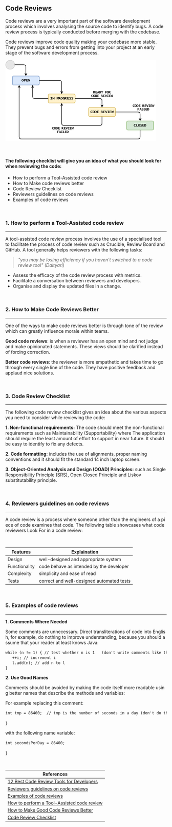 ## Code Reviews

Code reviews are a very important part of the software development process which involves analysing
the source code to identify bugs. A code review process is typically conducted 
before merging with the codebase.

Code reviews improve code quality making your codebase more stable. They prevent bugs and errors
from getting into your project at an early stage of the software development process. 

![](Images/codeReviewIntro1.png "code review image")

&nbsp;

#### The following checklist will give you an idea of what you should look for when reviewing the code:



+ How to perform a Tool-Assisted code review
+ How to Make code reviews better
+ Code Review Checklist
+ Reviewers guidelines on code reviews
+ Examples of code reviews

&nbsp;


### 1. How to perform a Tool-Assisted code review

---
A tool-assisted code review process involves the use of a specialised tool to facilitate the process of code review such as Crucible, Review Board and GitHub. A tool generally helps reviewers with the following tasks:

> <em> "you may be losing efficiency if you haven’t switched to a code review tool" (Daityari) </em>

+ Assess the efficacy of the code review process with metrics.
+ Facilitate a conversation between reviewers and developers.
+ Organise and display the updated files in a change.

&nbsp;

### 2. How to Make Code Reviews Better

---
One of the ways to make code reviews better is through tone of the review which can greatly influence morale within teams.

**Good code reviews**: is when a reviewer has an open mind and not judge and make opinionated statements. These views should be clarified instead of forcing correction.

**Better code reviews**: the reviewer is more empathetic and takes time to go through every single line of the code. They have positive feedback and applaud nice solutions.

&nbsp;


### 3. Code Review Checklist

---
The following code review checklist gives an idea about the various aspects you need to consider while reviewing the code:

**1. Non-functional requirements:** The code should meet the non-functional requirements such as Maintainability (Supportability) where The application should require the least amount of effort to support in near future. It should be easy to identify to fix any defects.

**2. Code formatting:** includes the use of alignments, proper naming conventions and it should fit the standard 14 inch laptop screen.

**3. Object-Oriented Analysis and Design (OOAD) Principles:** such as Single Responsibility Principle (SRS), Open Closed Principle and Liskov substitutability principle.

&nbsp;

### 4. Reviewers guidelines on code reviews

---

A code review is a process where someone other than the engineers of a piece of code examines that code. The following table showcases what code reviewers Look For in a code review:

&nbsp;

| Features  | Explaination |
| ------ | ----------- |
| Design   | well-designed and appropriate system |
| Functionality | code behave as intended by the developer |
| Complexity    | simplicity and ease of read |
| Tests    | correct and well-designed automated tests |


&nbsp;


### 5. Examples of code reviews

---

**1. Comments Where Needed** 

Some comments are unnecessary. Direct transliterations of code into English, for example, do nothing to improve understanding, because you should assume that your reader at least knows Java:

```
while (n != 1) { // test whether n is 1   (don't write comments like this!)
   ++i; // increment i
   l.add(n); // add n to l
}
```

**2. Use Good Names** 

Comments should be avoided by making the code itself more readable using better names that describe the methods and variables:

For example replacing this comment: 
```
int tmp = 86400;  // tmp is the number of seconds in a day (don't do this!)

}
```
with the following name variable:
```
int secondsPerDay = 86400;

}
```

&nbsp;


|References |
|---|
|[12 Best Code Review Tools for Developers](https://kinsta.com/blog/code-review-tools/)|
|[Reviewers guidelines on code reviews](https://google.github.io/eng-practices/review/reviewer/looking-for.html)|
|[Examples of code reviews](https://web.mit.edu/6.005/www/fa15/classes/04-code-review/)|
|[How to perform a Tool-Assisted code review](https://stackoverflow.blog/2019/09/30/how-to-make-good-code-reviews-better/)|
|[How to Make Good Code Reviews Better](https://stackoverflow.blog/2019/09/30/how-to-make-good-code-reviews-better/)|
|[Code Review Checklist](https://www.evoketechnologies.com/blog/code-review-checklist-perform-effective-code-reviews/)|

